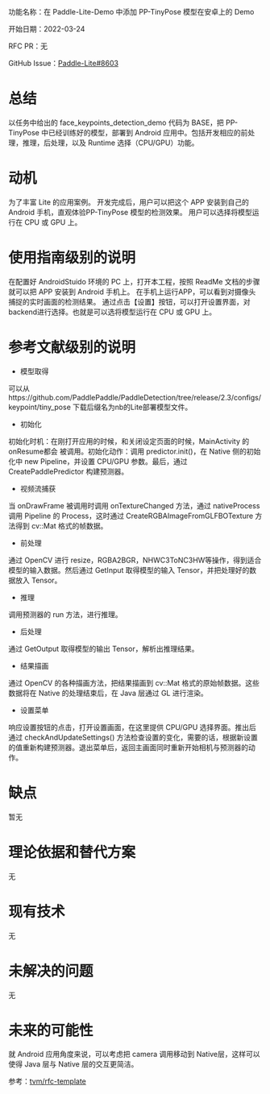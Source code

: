﻿功能名称：在 Paddle-Lite-Demo 中添加 PP-TinyPose 模型在安卓上的 Demo


开始日期：2022-03-24


RFC PR：无


GitHub Issue：[Paddle-Lite#8603](https://github.com/PaddlePaddle/Paddle-Lite/issues/8603)


# 总结


以任务中给出的 face_keypoints_detection_demo 代码为 BASE，把 PP-TinyPose 中已经训练好的模型，部署到 Android 应用中。包括开发相应的前处理，推理，后处理，以及 Runtime 选择（CPU/GPU）功能。


# 动机


为了丰富 Lite 的应用案例。
开发完成后，用户可以把这个 APP 安装到自己的 Android 手机，直观体验PP-TinyPose 模型的检测效果。 用户可以选择将模型运行在 CPU 或 GPU 上。


# 使用指南级别的说明


在配置好 AndroidStuido 环境的 PC 上，打开本工程，按照 ReadMe 文档的步骤就可以把 APP 安装到 Android 手机上。
在手机上运行APP，可以看到对摄像头捕捉的实时画面的检测结果。
通过点击【设置】按钮，可以打开设置界面，对backend进行选择。也就是可以选将模型运行在 CPU 或 GPU 上。


# 参考文献级别的说明


* 模型取得


可以从https://github.com/PaddlePaddle/PaddleDetection/tree/release/2.3/configs/keypoint/tiny_pose
下载后缀名为nb的Lite部署模型文件。


* 初始化


初始化时机：在刚打开应用的时候，和关闭设定页面的时候，MainActivity 的 onResume都会 被调用。初始化动作：调用 predictor.init()，在 Native 侧的初始化中 new Pipeline，并设置 CPU/GPU 参数。最后，通过 CreatePaddlePredictor 构建预测器。


* 视频流捕获


当 onDrawFrame 被调用时调用 onTextureChanged 方法，通过 nativeProcess 调用 Pipeline 的  Process，这时通过 CreateRGBAImageFromGLFBOTexture 方法得到 cv::Mat 格式的帧数据。


* 前处理


通过 OpenCV 进行 resize，RGBA2BGR，NHWC3ToNC3HW等操作，得到适合模型的输入数据。然后通过 GetInput 取得模型的输入 Tensor，并把处理好的数据放入 Tensor。


 - 推理


调用预测器的 run 方法，进行推理。


 - 后处理


通过 GetOutput 取得模型的输出 Tensor，解析出推理结果。


 - 结果描画


通过 OpenCV 的各种描画方法，把结果描画到 cv::Mat 格式的原始帧数据。这些数据将在 Native 的处理结束后，在 Java 层通过 GL 进行渲染。


 - 设置菜单


响应设置按钮的点击，打开设置画面，在这里提供 CPU/GPU 选择界面。推出后通过 checkAndUpdateSettings() 方法检查设置的变化，需要的话，根据新设置的值重新构建预测器。退出菜单后，返回主画面同时重新开始相机与预测器的动作。


# 缺点


暂无


# 理论依据和替代方案


无


# 现有技术


无


# 未解决的问题


无


# 未来的可能性


就 Android 应用角度来说，可以考虑把 camera 调用移动到 Native层，这样可以使得 Java 层与 Native 层的交互更简洁。


参考：[tvm/rfc-template](https://github.com/apache/tvm-rfcs/blob/main/0000-template.md)